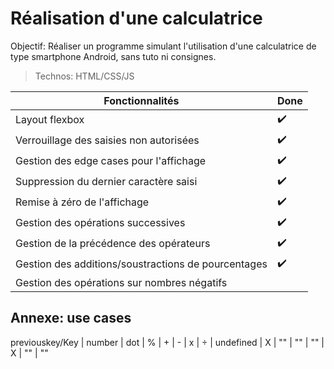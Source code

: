# Réalisation d'une calculatrice

Objectif:  Réaliser un programme simulant l'utilisation d'une calculatrice de type smartphone Android, sans tuto ni consignes.

> Technos: HTML/CSS/JS

Fonctionnalités | Done
----------------|------
Layout flexbox |✔️
Verrouillage des saisies non autorisées | ✔️
Gestion des edge cases pour l'affichage | ✔️
Suppression du dernier caractère saisi | ✔️
Remise à zéro de l'affichage | ✔️
Gestion des opérations successives | ✔️
Gestion de la précédence des opérateurs | ✔️
Gestion des additions/soustractions de pourcentages | ✔️ 
Gestion des opérations sur nombres négatifs |


Annexe: use cases
-----------------
previouskey/Key | number | dot | % | + | - | x | ÷ |
undefined | X | "" | "" | "" | X | "" | ""

